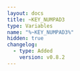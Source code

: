 ```yaml
---
layout: docs
title: ~KEY_NUMPAD3
type: Variables
name: "%~KEY_NUMPAD3%"
hidden: true
changelog:
  - type: Added
    version: v0.8.2
---
```

